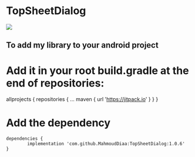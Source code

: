 # TopSheetDialog

[![](https://jitpack.io/v/MahmoudDiaa/TopSheetDialog.svg)](https://jitpack.io/#MahmoudDiaa/TopSheetDialog)


## To add my library to your android project

# Add it in your root build.gradle at the end of repositories:

allprojects {
		repositories {
			...
			maven { url 'https://jitpack.io' }
		}
	}


# Add the dependency

	dependencies {
	        implementation 'com.github.MahmoudDiaa:TopSheetDialog:1.0.6'
	}

